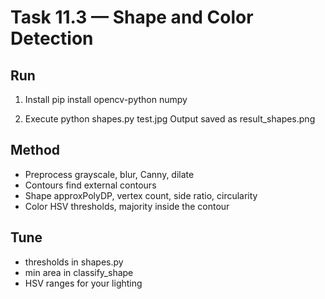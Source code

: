 
# Task 11.3 — Shape and Color Detection

## Run
1) Install
   pip install opencv-python numpy

2) Execute
   python shapes.py test.jpg
   Output saved as result_shapes.png

## Method
- Preprocess
  grayscale, blur, Canny, dilate
- Contours
  find external contours
- Shape
  approxPolyDP, vertex count, side ratio, circularity
- Color
  HSV thresholds, majority inside the contour

## Tune
- thresholds in shapes.py
- min area in classify_shape
- HSV ranges for your lighting
